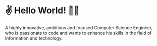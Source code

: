 # ✌️ Hello World! 👨‍💻
A highly innovative, ambitious and focused Computer Science Engineer, who is passionate to code and wants to enhance his skills in the field of Information and technology.
